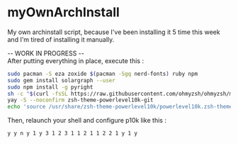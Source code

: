 # myOwnArchInstall
My own archinstall script, because I've been installing it 5 time this week and I'm tired of installing it manually.

-- WORK IN PROGRESS --<br>
After putting everything in place, execute this :
```sh
sudo pacman -S eza zoxide $(pacman -Sgq nerd-fonts) ruby npm
sudo gem install solargraph --user
sudo npm install -g pyright
sh -c "$(curl -fsSL https://raw.githubusercontent.com/ohmyzsh/ohmyzsh/master/tools/install.sh)"
yay -S --noconfirm zsh-theme-powerlevel10k-git
echo 'source /usr/share/zsh-theme-powerlevel10k/powerlevel10k.zsh-theme' >>~/.zshrc
```
Then, relaunch your shell and configure p10k like this :
```txt
y y n y 1 y 3 1 2 3 1 1 2 1 1 2 2 1 y 1 y
```
